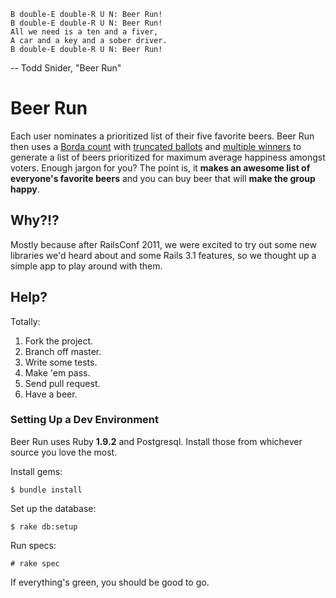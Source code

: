     B double-E double-R U N: Beer Run!
    B double-E double-R U N: Beer Run!
    All we need is a ten and a fiver,
    A car and a key and a sober driver.
    B double-E double-R U N: Beer Run!

-- Todd Snider, "Beer Run"

# Beer Run

Each user nominates a prioritized list of their five favorite beers. Beer Run
then uses a [Borda count](http://en.wikipedia.org/wiki/Borda_count) with
[truncated ballots](http://en.wikipedia.org/wiki/Borda_count#Truncated_ballots)
and [multiple
winners](http://en.wikipedia.org/wiki/Borda_count#Multiple_winners) to generate
a list of beers prioritized for maximum average happiness amongst voters.
Enough jargon for you? The point is, it **makes an awesome list of everyone's
favorite beers** and you can buy beer that will **make the group happy**.

## Why?!?

Mostly because after RailsConf 2011, we were excited to try out some new
libraries we'd heard about and some Rails 3.1 features, so we thought up a
simple app to play around with them.

## Help?

Totally:

1. Fork the project.
2. Branch off master.
3. Write some tests.
4. Make 'em pass.
5. Send pull request.
6. Have a beer.

### Setting Up a Dev Environment

Beer Run uses Ruby **1.9.2** and Postgresql. Install those from whichever
source you love the most.

Install gems:

    $ bundle install

Set up the database:

    $ rake db:setup

Run specs:

    # rake spec

If everything's green, you should be good to go.

